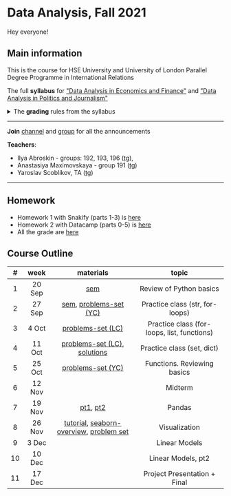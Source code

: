 # Data Analysis, Fall 2021

Hey everyone!

## Main information
This is the course for HSE University and University of London Parallel Degree Programme in International Relations

The full **syllabus** for ["Data Analysis in Economics and Finance"](https://www.hse.ru/en/edu/courses/339492557) and ["Data Analysis in Politics and Journalism"](https://www.hse.ru/en/edu/courses/339493569)

<details>
  <summary>The <b>grading</b> rules from the syllabus</summary>
  
<ul>
<li>Final grade = <ul>
<li>Home Assignment (21%) - average grade for all HAs - check the details in each assignment</li>
<li>Midterm Lab (29%) - around midterm week</li>
<li>Final Lab (29%) - before exam week</li>
<li>Final Project (21%) - the last class</li>
<li>Class participation (10%) - an extra point</li>
</ul>
</li>
</ul>


  The final score will be transformed to the HSE regular scale according to the following rule:
<table>
<thead>
  <tr>
    <th>grade</th>
    <th>points</th>
  </tr>
</thead>
<tbody>
  <tr>
    <td>1</td>
    <td>0-19</td>
  </tr>
  <tr>
    <td>2</td>
    <td>20-29</td>
  </tr>
  <tr>
    <td>3</td>
    <td>30-39</td>
  </tr>
  <tr>
    <td>4</td>
    <td>40-49</td>
  </tr>
  <tr>
    <td>5</td>
    <td>50-59</td>
  </tr>
  <tr>
    <td>6</td>
    <td>60-69</td>
  </tr>
  <tr>
    <td>7</td>
    <td>70-79</td>
  </tr>
  <tr>
    <td>8</td>
    <td>80-89</td>
  </tr>
  <tr>
    <td>9</td>
    <td>90-95</td>
  </tr>
  <tr>
    <td>10</td>
    <td>96-110</td>
  </tr>
</tbody>
</table>

</details>

---

**Join** [channel](https://t.me/joinchat/gSz1wkHIrmxhOGIy) and [group](https://t.me/joinchat/9tWvbuL8O69hNTYy) for all the announcements

**Teachers**:
- Ilya Abroskin - groups: 192, 193, 196 ([tg](https://t.me/iiiiilllllyyyyyaaaa)),
- Anastasiya Maximovskaya - group 191 ([tg](https://t.me/anastasiyamaxx))
- Yaroslav Scoblikov, TA ([tg](https://t.me/Braye4))

---

## Homework
- Homework 1 with Snakify (parts 1-3) is [here](https://docs.google.com/document/d/1IBcjU1kV-99IvQJOqd12y5oCQdZ7YfsAYgn4PVq4f94/edit?usp=sharing)
- Homework 2 with Datacamp (parts 0-5) is [here](https://docs.google.com/document/d/1Y5qces0hnsWdadSinPY0qno0RyI4RIn0dEJ9cGS-DbI/edit)
- All the grade are [here](https://docs.google.com/spreadsheets/d/1MTfDHebUAxqkKTem64gvP_5dCQZcZAjtp1YEyAkS_Xo/edit#gid=0)

## Course Outline

|  # 	|  week  	| materials 	|          topic          	|
|:--:	|:------:	|:---------:	|:-----------------------:	|
| 1  	| 20 Sep 	| [sem](https://nbviewer.jupyter.org/github/ilyaaaaaaaa/DA_HSE-UoL_IR_21-Fall/blob/main/sems/sem01_python-overview.ipynb)       	| Review of Python basics 	|
| 2  	| 27 Sep 	| [sem](https://nbviewer.jupyter.org/github/ilyaaaaaaaa/DA_HSE-UoL_IR_21-Fall/blob/main/class02_while_for_if/sem02_str%2C%20if%20else%2C%20while%2C%20for.ipynb),  [problems-set (YC)](https://contest.yandex.ru/contest/29618/problems/)        	| Practice class (str, for-loops)          	|
| 3  	| 4 Oct  	| [problems-set (LC)](https://docs.google.com/document/d/19cYA2Ro2VG-BreZxHogEibLyGTql_A6eXLI4pEM2Cdg/edit)          	|          Practice class (for-loops, list, functions)               	|
| 4  	| 11 Oct 	|     [problems-set (LC)](https://docs.google.com/document/d/1rNOgalY-sfvVUPK7S_rSvxbyI1ClWwDnCJ3Qz2vYptA/edit?usp=sharing), [solutions](https://github.com/ilyaaaaaaaa/DA_HSE-UoL_IR_21-Fall/blob/main/sems/sem04_snakify_leetcode.ipynb)     	|        Practice class (set, dict)                 	|
| 5  	| 25 Oct 	| [problems-set (YC)](https://contest.yandex.ru/contest/30940/problems/)| Functions. Reviewing basics|
| 6  	| 12 Nov  	|           	| Midterm |
| 7  	| 19 Nov  	| [pt1](https://github.com/ilyaaaaaaaa/DA_HSE-UoL_IR_21-Fall/blob/main/sems/sem071_pandas_intro.ipynb), [pt2](https://github.com/ilyaaaaaaaa/DA_HSE-UoL_IR_21-Fall/blob/main/sems/sem072_pandas_advanced.ipynb)| Pandas |
| 8  	| 26 Nov 	| [tutorial](https://github.com/ilyaaaaaaaa/DA_HSE-UoL_IR_21-Fall/blob/main/sems/sem081_visual_intro.ipynb), [seaborn-overview](https://github.com/ilyaaaaaaaa/DA_HSE-UoL_IR_21-Fall/blob/main/sems/sem082_seaborn-overview.ipynb), [problem set](https://github.com/ilyaaaaaaaa/DA_HSE-UoL_IR_21-Fall/blob/main/sems/sem083_problem-set.ipynb)	| Visualization 	|
| 9  	| 3 Dec 	|           	| Linear Models |
| 10 	| 10 Dec  	|           	| Linear Models, pt2|
| 11 	| 17 Dec 	|           	| Project Presentation + Final |

